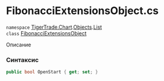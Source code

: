 
# FibonacciExtensionsObject.cs
`namespace` [TigerTrade.Chart](../../../../../TigerTrade.Chart.md).[Objects](../../../../../TigerTrade.Chart/Objects.md).[List](../../../../../TigerTrade.Chart/Objects/List.md)  
    `class` [FibonacciExtensionsObject](../../FibonacciExtensionsObject.cs.md)

Описание

### Синтаксис
```csharp
public bool OpenStart { get; set; }
```
